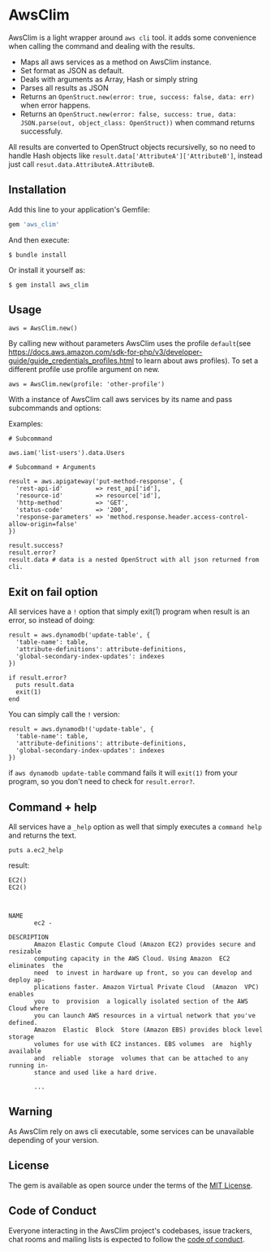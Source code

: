 # AwsClim

AwsClim is a light wrapper around `aws cli` tool. it adds some convenience when calling the command and
dealing with the results.

  - Maps all aws services as a method on AwsClim instance.
  - Set format as JSON as default.
  - Deals with arguments as Array, Hash or simply string
  - Parses all results as JSON
  - Returns an `OpenStruct.new(error: true, success: false, data: err)` when error happens.
  - Returns an `OpenStruct.new(error: false, success: true, data: JSON.parse(out, object_class: OpenStruct))` when command returns successfuly.

All results are converted to OpenStruct objects recursivelly, so no need to handle Hash objects like `result.data['AttributeA']['AttributeB']`,
instead just call `resut.data.AttributeA.AttributeB`.

## Installation

Add this line to your application's Gemfile:

```ruby
gem 'aws_clim'
```

And then execute:

    $ bundle install

Or install it yourself as:

    $ gem install aws_clim

## Usage

```
aws = AwsClim.new()
```

By calling new without parameters AwsClim uses the profile `default`(see https://docs.aws.amazon.com/sdk-for-php/v3/developer-guide/guide_credentials_profiles.html to learn about aws profiles).
To set a different profile use profile argument on new.

```
aws = AwsClim.new(profile: 'other-profile')
```

With a instance of AwsClim call aws services by its name and pass subcommands and options:

Examples:

```
# Subcommand

aws.iam('list-users').data.Users
```

```
# Subcommand + Arguments

result = aws.apigateway('put-method-response', {
  'rest-api-id'         => rest_api['id'],
  'resource-id'         => resource['id'],
  'http-method'         => 'GET',
  'status-code'         => '200',
  'response-parameters' => 'method.response.header.access-control-allow-origin=false'
})

result.success?
result.error?
result.data # data is a nested OpenStruct with all json returned from cli.
```

## Exit on fail option

All services have a `!` option that simply exit(1) program when result is an error, so instead of doing:

```
result = aws.dynamodb('update-table', {
  'table-name': table,
  'attribute-definitions': attribute-definitions,
  'global-secondary-index-updates': indexes
})

if result.error?
  puts result.data
  exit(1)
end
```

You can simply call the `!` version:

```
result = aws.dynamodb!('update-table', {
  'table-name': table,
  'attribute-definitions': attribute-definitions,
  'global-secondary-index-updates': indexes
})
```

if `aws dynamodb update-table` command fails it will `exit(1)` from your program, so you don't need to
check for `result.error?`.

## Command + help

All services have a `_help` option as well that simply executes a `command help` and returns the text.

```
puts a.ec2_help
```

result:

```
EC2()                                                                    EC2()



NAME
       ec2 -

DESCRIPTION
       Amazon Elastic Compute Cloud (Amazon EC2) provides secure and resizable
       computing capacity in the AWS Cloud. Using Amazon  EC2  eliminates  the
       need  to invest in hardware up front, so you can develop and deploy ap-
       plications faster. Amazon Virtual Private Cloud  (Amazon  VPC)  enables
       you  to  provision  a logically isolated section of the AWS Cloud where
       you can launch AWS resources in a virtual network that you've  defined.
       Amazon  Elastic  Block  Store (Amazon EBS) provides block level storage
       volumes for use with EC2 instances. EBS volumes  are  highly  available
       and  reliable  storage  volumes that can be attached to any running in-
       stance and used like a hard drive.

       ...
```

## Warning

As AwsClim rely on aws cli executable, some services can be unavailable depending of your version.

## License

The gem is available as open source under the terms of the [MIT License](https://opensource.org/licenses/MIT).

## Code of Conduct

Everyone interacting in the AwsClim project's codebases, issue trackers, chat rooms and mailing lists is expected to follow the [code of conduct](https://github.com/[USERNAME]/aws_clim/blob/master/CODE_OF_CONDUCT.md).
